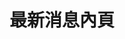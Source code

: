 # 最新消息內頁

<api-endpoint openapi-path="./../openapi.yaml" endpoint="/breaking_news/{news_id}" method="get"/>
